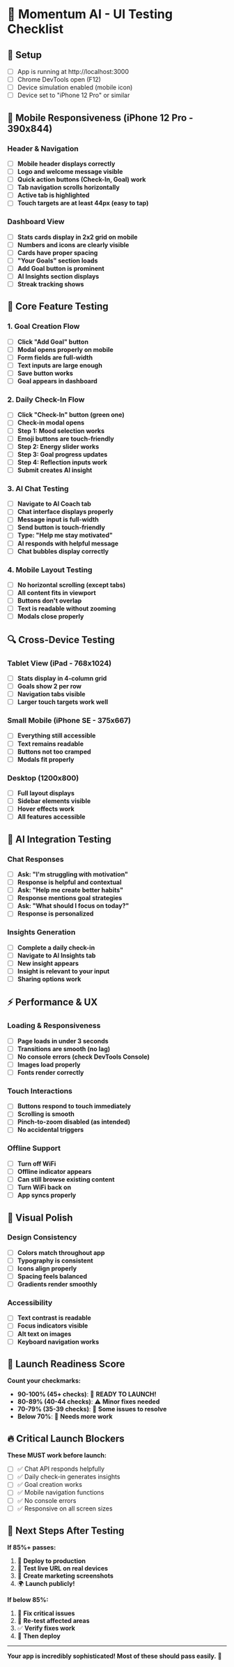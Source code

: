 # 📱 Momentum AI - UI Testing Checklist

## 🔧 Setup
- [ ] App is running at http://localhost:3000
- [ ] Chrome DevTools open (F12)
- [ ] Device simulation enabled (mobile icon)
- [ ] Device set to "iPhone 12 Pro" or similar

## 📱 Mobile Responsiveness (iPhone 12 Pro - 390x844)

### Header & Navigation
- [ ] **Mobile header displays correctly**
- [ ] **Logo and welcome message visible**
- [ ] **Quick action buttons (Check-In, Goal) work**
- [ ] **Tab navigation scrolls horizontally**
- [ ] **Active tab is highlighted**
- [ ] **Touch targets are at least 44px (easy to tap)**

### Dashboard View
- [ ] **Stats cards display in 2x2 grid on mobile**
- [ ] **Numbers and icons are clearly visible**
- [ ] **Cards have proper spacing**
- [ ] **"Your Goals" section loads**
- [ ] **Add Goal button is prominent**
- [ ] **AI Insights section displays**
- [ ] **Streak tracking shows**

## 🎯 Core Feature Testing

### 1. Goal Creation Flow
- [ ] **Click "Add Goal" button**
- [ ] **Modal opens properly on mobile**
- [ ] **Form fields are full-width**
- [ ] **Text inputs are large enough**
- [ ] **Save button works**
- [ ] **Goal appears in dashboard**

### 2. Daily Check-In Flow
- [ ] **Click "Check-In" button (green one)**
- [ ] **Check-in modal opens**
- [ ] **Step 1: Mood selection works**
- [ ] **Emoji buttons are touch-friendly**
- [ ] **Step 2: Energy slider works**
- [ ] **Step 3: Goal progress updates**
- [ ] **Step 4: Reflection inputs work**
- [ ] **Submit creates AI insight**

### 3. AI Chat Testing
- [ ] **Navigate to AI Coach tab**
- [ ] **Chat interface displays properly**
- [ ] **Message input is full-width**
- [ ] **Send button is touch-friendly**
- [ ] **Type: "Help me stay motivated"**
- [ ] **AI responds with helpful message**
- [ ] **Chat bubbles display correctly**

### 4. Mobile Layout Testing
- [ ] **No horizontal scrolling (except tabs)**
- [ ] **All content fits in viewport**
- [ ] **Buttons don't overlap**
- [ ] **Text is readable without zooming**
- [ ] **Modals close properly**

## 🔍 Cross-Device Testing

### Tablet View (iPad - 768x1024)
- [ ] **Stats display in 4-column grid**
- [ ] **Goals show 2 per row**
- [ ] **Navigation tabs visible**
- [ ] **Larger touch targets work well**

### Small Mobile (iPhone SE - 375x667)
- [ ] **Everything still accessible**
- [ ] **Text remains readable**
- [ ] **Buttons not too cramped**
- [ ] **Modals fit properly**

### Desktop (1200x800)
- [ ] **Full layout displays**
- [ ] **Sidebar elements visible**
- [ ] **Hover effects work**
- [ ] **All features accessible**

## 🧠 AI Integration Testing

### Chat Responses
- [ ] **Ask: "I'm struggling with motivation"**
- [ ] **Response is helpful and contextual**
- [ ] **Ask: "Help me create better habits"**
- [ ] **Response mentions goal strategies**
- [ ] **Ask: "What should I focus on today?"**
- [ ] **Response is personalized**

### Insights Generation
- [ ] **Complete a daily check-in**
- [ ] **Navigate to AI Insights tab**
- [ ] **New insight appears**
- [ ] **Insight is relevant to your input**
- [ ] **Sharing options work**

## ⚡ Performance & UX

### Loading & Responsiveness
- [ ] **Page loads in under 3 seconds**
- [ ] **Transitions are smooth (no lag)**
- [ ] **No console errors (check DevTools Console)**
- [ ] **Images load properly**
- [ ] **Fonts render correctly**

### Touch Interactions
- [ ] **Buttons respond to touch immediately**
- [ ] **Scrolling is smooth**
- [ ] **Pinch-to-zoom disabled (as intended)**
- [ ] **No accidental triggers**

### Offline Support
- [ ] **Turn off WiFi**
- [ ] **Offline indicator appears**
- [ ] **Can still browse existing content**
- [ ] **Turn WiFi back on**
- [ ] **App syncs properly**

## 🎨 Visual Polish

### Design Consistency
- [ ] **Colors match throughout app**
- [ ] **Typography is consistent**
- [ ] **Icons align properly**
- [ ] **Spacing feels balanced**
- [ ] **Gradients render smoothly**

### Accessibility
- [ ] **Text contrast is readable**
- [ ] **Focus indicators visible**
- [ ] **Alt text on images**
- [ ] **Keyboard navigation works**

## 🚀 Launch Readiness Score

**Count your checkmarks:**

- **90-100% (45+ checks)**: 🎉 **READY TO LAUNCH!**
- **80-89% (40-44 checks)**: ⚠️ **Minor fixes needed**
- **70-79% (35-39 checks)**: 🔧 **Some issues to resolve**
- **Below 70%**: 📝 **Needs more work**

## 🔥 Critical Launch Blockers

**These MUST work before launch:**
- [ ] ✅ Chat API responds helpfully
- [ ] ✅ Daily check-in generates insights
- [ ] ✅ Goal creation works
- [ ] ✅ Mobile navigation functions
- [ ] ✅ No console errors
- [ ] ✅ Responsive on all screen sizes

## 🎯 Next Steps After Testing

**If 85%+ passes:**
1. 🚀 **Deploy to production**
2. 📱 **Test live URL on real devices**
3. 🎨 **Create marketing screenshots**
4. 🌍 **Launch publicly!**

**If below 85%:**
1. 🔧 **Fix critical issues**
2. 🧪 **Re-test affected areas**
3. ✅ **Verify fixes work**
4. 🚀 **Then deploy**

---

**Your app is incredibly sophisticated! Most of these should pass easily.** 🎉 